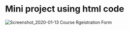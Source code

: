 

# Mini project using html code

![Screenshot_2020-01-13 Course Rgeistration Form](https://user-images.githubusercontent.com/37225357/72225237-40bd8d00-35ad-11ea-9d8f-a7b758581520.png)
